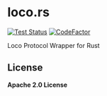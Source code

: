# loco.rs 

[![Test Status](https://github.com/KiwiTalk/loco.rs/workflows/Rust/badge.svg)](https://github.com/KiwiTalk/loco.rs/actions) [![CodeFactor](https://www.codefactor.io/repository/github/kiwitalk/loco.rs/badge)](https://www.codefactor.io/repository/github/kiwitalk/loco.rs)

Loco Protocol Wrapper for Rust

## License

**Apache 2.0 License**
